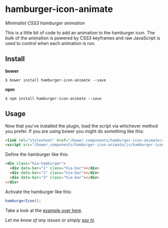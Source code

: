 # hamburger-icon-animate

*Minimalist CSS3 hamburger animation*

This is a little bit of code to add an animation to the hamburger icon. The bulk of the animation is powered by CSS3 keyframes and raw JavaScript is used to control when each animation is run.

## Install

**bower**

```
$ bower install hamburger-icon-animate --save
```

**npm**

```
$ npm install hamburger-icon-animate --save
```

## Usage

Now that you've installed the plugin, load the script via whichever method you prefer. If you are using bower you might do something like this:

```html
<link rel="stylesheet" href="/bower_components/hamburger-icon-animate/css/hamburger-icon-animate.css">
<script src="/bower_components/hamburger-icon-animate/js/hamburger-icon-animate.js"></script>
```

Define the hamburger like this:

```html
<div class="hia-hamburger">
  <div data-bar="1" class="hia-bar"></div>
  <div data-bar="2" class="hia-bar"></div>
  <div data-bar="3" class="hia-bar"></div>
</div>
```

Activate the hamburger like this:
```js
hamburgerIcon();
```

Take a look at the [example over here](example/index.html).


*Let me know of any issues or simply <a href="mailto:nymanchristine@gmail.com?Subject=hamburger" target="_top">say hi</a>.*
